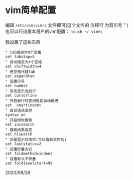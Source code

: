 # vim简单配置

编辑  `/etc/vim/vimrc` 文件即可(这个文件的 注释行 为双引号 " )  
也可以只设置本用户的vim配置： `touch ~/.vimrc`  

我设置了这些东西  
```config
" tab缩进为4个空格
set tabstop=4
" 自动缩进为4个空格
set shiftwidth=4 
" 用空格代替tab
set expandtab
" 设置行号
set number
" 突出显示当前行
set cursorline
" 开启新行时使用智能自动缩进
set  smartindent
" 自动语法高亮
syntax on
" 开启即时搜索
set incsearch
" 搜索结果高亮
set hlsearch
" 总是显示状态栏(可以看到文件名)
set laststatus=2
" 设置折叠方式
set foldmethod=indent
" 设置默认不折叠
set foldlevelstart=99
```


2020/08/26  
